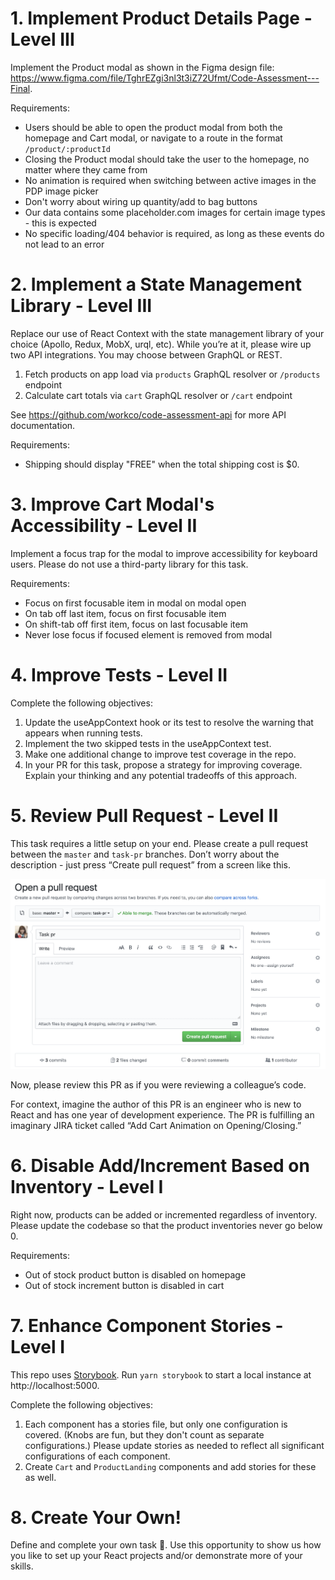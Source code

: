 # 1. Implement Product Details Page - Level III

Implement the Product modal as shown in the Figma design file: https://www.figma.com/file/TghrEZgi3nl3t3iZ72Ufmt/Code-Assessment---Final.

Requirements:

- Users should be able to open the product modal from both the homepage and Cart modal, or navigate to a route in the format `/product/:productId`
- Closing the Product modal should take the user to the homepage, no matter where they came from
- No animation is required when switching between active images in the PDP image picker
- Don't worry about wiring up quantity/add to bag buttons
- Our data contains some placeholder.com images for certain image types - this is expected
- No specific loading/404 behavior is required, as long as these events do not lead to an error

# 2. Implement a State Management Library - Level III

Replace our use of React Context with the state management library of your choice (Apollo, Redux, MobX, urql, etc). While you’re at it, please wire up two API integrations. You may choose between GraphQL or REST.

1. Fetch products on app load via `products` GraphQL resolver or `/products` endpoint
2. Calculate cart totals via `cart` GraphQL resolver or `/cart` endpoint

See https://github.com/workco/code-assessment-api for more API documentation.

Requirements:

- Shipping should display "FREE" when the total shipping cost is $0.

# 3. Improve Cart Modal's Accessibility - Level II

Implement a focus trap for the modal to improve accessibility for keyboard users. Please do not use a third-party library for this task.

Requirements:

- Focus on first focusable item in modal on modal open
- On tab off last item, focus on first focusable item
- On shift-tab off first item, focus on last focusable item
- Never lose focus if focused element is removed from modal

# 4. Improve Tests - Level II

Complete the following objectives:

1. Update the useAppContext hook or its test to resolve the warning that appears when running tests.
2. Implement the two skipped tests in the useAppContext test.
3. Make one additional change to improve test coverage in the repo.
4. In your PR for this task, propose a strategy for improving coverage. Explain your thinking and any potential tradeoffs of this approach.

# 5. Review Pull Request - Level II

This task requires a little setup on your end. Please create a pull request between the `master` and `task-pr` branches. Don’t worry about the description - just press “Create pull request” from a screen like this.

![Open PR](./pr-task.png)

Now, please review this PR as if you were reviewing a colleague’s code.

For context, imagine the author of this PR is an engineer who is new to React and has one year of development experience. The PR is fulfilling an imaginary JIRA ticket called “Add Cart Animation on Opening/Closing.”

# 6. Disable Add/Increment Based on Inventory - Level I

Right now, products can be added or incremented regardless of inventory. Please update the codebase so that the product inventories never go below 0.

Requirements:

- Out of stock product button is disabled on homepage
- Out of stock increment button is disabled in cart

# 7. Enhance Component Stories - Level I

This repo uses [Storybook](https://storybook.js.org/). Run `yarn storybook` to start a local instance at http://localhost:5000.

Complete the following objectives:

1. Each component has a stories file, but only one configuration is covered. (Knobs are fun, but they don't count as separate configurations.) Please update stories as needed to reflect all significant configurations of each component.
2. Create `Cart` and `ProductLanding` components and add stories for these as well.

# 8. Create Your Own!

Define and complete your own task 💪. Use this opportunity to show us how you like to set up your React projects and/or demonstrate more of your skills.